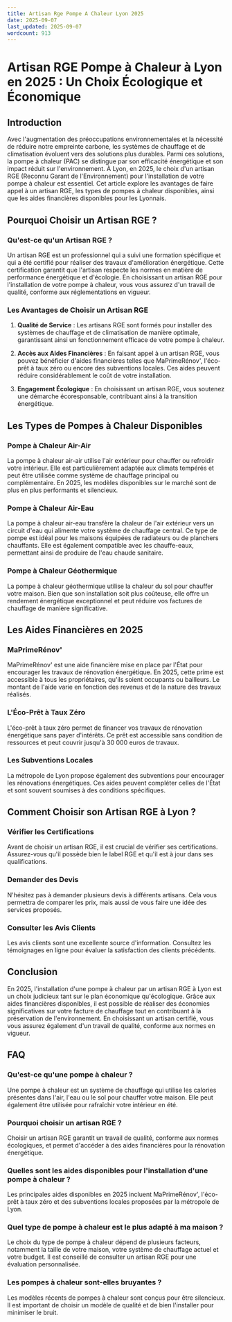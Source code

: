```yaml
---
title: Artisan Rge Pompe A Chaleur Lyon 2025
date: 2025-09-07
last_updated: 2025-09-07
wordcount: 913
---
```


# Artisan RGE Pompe à Chaleur à Lyon en 2025 : Un Choix Écologique et Économique

## Introduction

Avec l'augmentation des préoccupations environnementales et la nécessité de réduire notre empreinte carbone, les systèmes de chauffage et de climatisation évoluent vers des solutions plus durables. Parmi ces solutions, la pompe à chaleur (PAC) se distingue par son efficacité énergétique et son impact réduit sur l'environnement. À Lyon, en 2025, le choix d'un artisan RGE (Reconnu Garant de l'Environnement) pour l'installation de votre pompe à chaleur est essentiel. Cet article explore les avantages de faire appel à un artisan RGE, les types de pompes à chaleur disponibles, ainsi que les aides financières disponibles pour les Lyonnais.

## Pourquoi Choisir un Artisan RGE ?

### Qu'est-ce qu'un Artisan RGE ?

Un artisan RGE est un professionnel qui a suivi une formation spécifique et qui a été certifié pour réaliser des travaux d'amélioration énergétique. Cette certification garantit que l'artisan respecte les normes en matière de performance énergétique et d'écologie. En choisissant un artisan RGE pour l'installation de votre pompe à chaleur, vous vous assurez d'un travail de qualité, conforme aux réglementations en vigueur.

### Les Avantages de Choisir un Artisan RGE

1. **Qualité de Service** : Les artisans RGE sont formés pour installer des systèmes de chauffage et de climatisation de manière optimale, garantissant ainsi un fonctionnement efficace de votre pompe à chaleur.

2. **Accès aux Aides Financières** : En faisant appel à un artisan RGE, vous pouvez bénéficier d'aides financières telles que MaPrimeRénov', l'éco-prêt à taux zéro ou encore des subventions locales. Ces aides peuvent réduire considérablement le coût de votre installation.

3. **Engagement Écologique** : En choisissant un artisan RGE, vous soutenez une démarche écoresponsable, contribuant ainsi à la transition énergétique.

## Les Types de Pompes à Chaleur Disponibles

### Pompe à Chaleur Air-Air

La pompe à chaleur air-air utilise l'air extérieur pour chauffer ou refroidir votre intérieur. Elle est particulièrement adaptée aux climats tempérés et peut être utilisée comme système de chauffage principal ou complémentaire. En 2025, les modèles disponibles sur le marché sont de plus en plus performants et silencieux.

### Pompe à Chaleur Air-Eau

La pompe à chaleur air-eau transfère la chaleur de l'air extérieur vers un circuit d'eau qui alimente votre système de chauffage central. Ce type de pompe est idéal pour les maisons équipées de radiateurs ou de planchers chauffants. Elle est également compatible avec les chauffe-eaux, permettant ainsi de produire de l'eau chaude sanitaire.

### Pompe à Chaleur Géothermique

La pompe à chaleur géothermique utilise la chaleur du sol pour chauffer votre maison. Bien que son installation soit plus coûteuse, elle offre un rendement énergétique exceptionnel et peut réduire vos factures de chauffage de manière significative.

## Les Aides Financières en 2025

### MaPrimeRénov'

MaPrimeRénov' est une aide financière mise en place par l'État pour encourager les travaux de rénovation énergétique. En 2025, cette prime est accessible à tous les propriétaires, qu'ils soient occupants ou bailleurs. Le montant de l'aide varie en fonction des revenus et de la nature des travaux réalisés.

### L'Éco-Prêt à Taux Zéro

L'éco-prêt à taux zéro permet de financer vos travaux de rénovation énergétique sans payer d'intérêts. Ce prêt est accessible sans condition de ressources et peut couvrir jusqu'à 30 000 euros de travaux.

### Les Subventions Locales

La métropole de Lyon propose également des subventions pour encourager les rénovations énergétiques. Ces aides peuvent compléter celles de l'État et sont souvent soumises à des conditions spécifiques.

## Comment Choisir son Artisan RGE à Lyon ?

### Vérifier les Certifications

Avant de choisir un artisan RGE, il est crucial de vérifier ses certifications. Assurez-vous qu'il possède bien le label RGE et qu'il est à jour dans ses qualifications.

### Demander des Devis

N'hésitez pas à demander plusieurs devis à différents artisans. Cela vous permettra de comparer les prix, mais aussi de vous faire une idée des services proposés.

### Consulter les Avis Clients

Les avis clients sont une excellente source d'information. Consultez les témoignages en ligne pour évaluer la satisfaction des clients précédents.

## Conclusion

En 2025, l'installation d'une pompe à chaleur par un artisan RGE à Lyon est un choix judicieux tant sur le plan économique qu'écologique. Grâce aux aides financières disponibles, il est possible de réaliser des économies significatives sur votre facture de chauffage tout en contribuant à la préservation de l'environnement. En choisissant un artisan certifié, vous vous assurez également d'un travail de qualité, conforme aux normes en vigueur.

## FAQ

### Qu'est-ce qu'une pompe à chaleur ?

Une pompe à chaleur est un système de chauffage qui utilise les calories présentes dans l'air, l'eau ou le sol pour chauffer votre maison. Elle peut également être utilisée pour rafraîchir votre intérieur en été.

### Pourquoi choisir un artisan RGE ?

Choisir un artisan RGE garantit un travail de qualité, conforme aux normes écologiques, et permet d'accéder à des aides financières pour la rénovation énergétique.

### Quelles sont les aides disponibles pour l'installation d'une pompe à chaleur ?

Les principales aides disponibles en 2025 incluent MaPrimeRénov', l'éco-prêt à taux zéro et des subventions locales proposées par la métropole de Lyon.

### Quel type de pompe à chaleur est le plus adapté à ma maison ?

Le choix du type de pompe à chaleur dépend de plusieurs facteurs, notamment la taille de votre maison, votre système de chauffage actuel et votre budget. Il est conseillé de consulter un artisan RGE pour une évaluation personnalisée.

### Les pompes à chaleur sont-elles bruyantes ?

Les modèles récents de pompes à chaleur sont conçus pour être silencieux. Il est important de choisir un modèle de qualité et de bien l'installer pour minimiser le bruit.